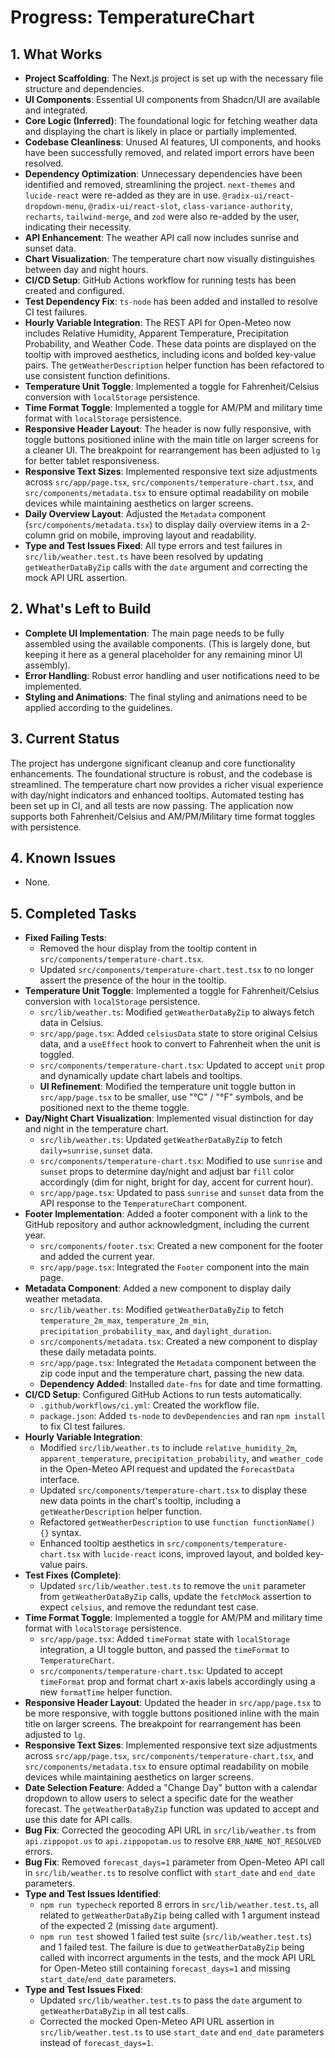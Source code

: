 # Progress: TemperatureChart

## 1. What Works

- **Project Scaffolding**: The Next.js project is set up with the necessary file structure and dependencies.
- **UI Components**: Essential UI components from Shadcn/UI are available and integrated.
- **Core Logic (Inferred)**: The foundational logic for fetching weather data and displaying the chart is likely in place or partially implemented.
- **Codebase Cleanliness**: Unused AI features, UI components, and hooks have been successfully removed, and related import errors have been resolved.
- **Dependency Optimization**: Unnecessary dependencies have been identified and removed, streamlining the project. `next-themes` and `lucide-react` were re-added as they are in use. `@radix-ui/react-dropdown-menu`, `@radix-ui/react-slot`, `class-variance-authority`, `recharts`, `tailwind-merge`, and `zod` were also re-added by the user, indicating their necessity.
- **API Enhancement**: The weather API call now includes sunrise and sunset data.
- **Chart Visualization**: The temperature chart now visually distinguishes between day and night hours.
- **CI/CD Setup**: GitHub Actions workflow for running tests has been created and configured.
- **Test Dependency Fix**: `ts-node` has been added and installed to resolve CI test failures.
- **Hourly Variable Integration**: The REST API for Open-Meteo now includes Relative Humidity, Apparent Temperature, Precipitation Probability, and Weather Code. These data points are displayed on the tooltip with improved aesthetics, including icons and bolded key-value pairs. The `getWeatherDescription` helper function has been refactored to use consistent function definitions.
- **Temperature Unit Toggle**: Implemented a toggle for Fahrenheit/Celsius conversion with `localStorage` persistence.
- **Time Format Toggle**: Implemented a toggle for AM/PM and military time format with `localStorage` persistence.
- **Responsive Header Layout**: The header is now fully responsive, with toggle buttons positioned inline with the main title on larger screens for a cleaner UI. The breakpoint for rearrangement has been adjusted to `lg` for better tablet responsiveness.
- **Responsive Text Sizes**: Implemented responsive text size adjustments across `src/app/page.tsx`, `src/components/temperature-chart.tsx`, and `src/components/metadata.tsx` to ensure optimal readability on mobile devices while maintaining aesthetics on larger screens.
- **Daily Overview Layout**: Adjusted the `Metadata` component (`src/components/metadata.tsx`) to display daily overview items in a 2-column grid on mobile, improving layout and readability.
- **Type and Test Issues Fixed**: All type errors and test failures in `src/lib/weather.test.ts` have been resolved by updating `getWeatherDataByZip` calls with the `date` argument and correcting the mock API URL assertion.

## 2. What's Left to Build

- **Complete UI Implementation**: The main page needs to be fully assembled using the available components. (This is largely done, but keeping it here as a general placeholder for any remaining minor UI assembly).
- **Error Handling**: Robust error handling and user notifications need to be implemented.
- **Styling and Animations**: The final styling and animations need to be applied according to the guidelines.

## 3. Current Status

The project has undergone significant cleanup and core functionality enhancements. The foundational structure is robust, and the codebase is streamlined. The temperature chart now provides a richer visual experience with day/night indicators and enhanced tooltips. Automated testing has been set up in CI, and all tests are now passing. The application now supports both Fahrenheit/Celsius and AM/PM/Military time format toggles with persistence.

## 4. Known Issues

- None.

## 5. Completed Tasks

- **Fixed Failing Tests**:
    - Removed the hour display from the tooltip content in `src/components/temperature-chart.tsx`.
    - Updated `src/components/temperature-chart.test.tsx` to no longer assert the presence of the hour in the tooltip.
- **Temperature Unit Toggle**: Implemented a toggle for Fahrenheit/Celsius conversion with `localStorage` persistence.
    - `src/lib/weather.ts`: Modified `getWeatherDataByZip` to always fetch data in Celsius.
    - `src/app/page.tsx`: Added `celsiusData` state to store original Celsius data, and a `useEffect` hook to convert to Fahrenheit when the unit is toggled.
    - `src/components/temperature-chart.tsx`: Updated to accept `unit` prop and dynamically update chart labels and tooltips.
    - **UI Refinement**: Modified the temperature unit toggle button in `src/app/page.tsx` to be smaller, use "°C" / "°F" symbols, and be positioned next to the theme toggle.
- **Day/Night Chart Visualization**: Implemented visual distinction for day and night in the temperature chart.
    - `src/lib/weather.ts`: Updated `getWeatherDataByZip` to fetch `daily=sunrise,sunset` data.
    - `src/components/temperature-chart.tsx`: Modified to use `sunrise` and `sunset` props to determine day/night and adjust bar `fill` color accordingly (dim for night, bright for day, accent for current hour).
    - `src/app/page.tsx`: Updated to pass `sunrise` and `sunset` data from the API response to the `TemperatureChart` component.
- **Footer Implementation**: Added a footer component with a link to the GitHub repository and author acknowledgment, including the current year.
    - `src/components/footer.tsx`: Created a new component for the footer and added the current year.
    - `src/app/page.tsx`: Integrated the `Footer` component into the main page.
- **Metadata Component**: Added a new component to display daily weather metadata.
    - `src/lib/weather.ts`: Modified `getWeatherDataByZip` to fetch `temperature_2m_max`, `temperature_2m_min`, `precipitation_probability_max`, and `daylight_duration`.
    - `src/components/metadata.tsx`: Created a new component to display these daily metadata points.
    - `src/app/page.tsx`: Integrated the `Metadata` component between the zip code input and the temperature chart, passing the new data.
    - **Dependency Added**: Installed `date-fns` for date and time formatting.
- **CI/CD Setup**: Configured GitHub Actions to run tests automatically.
    - `.github/workflows/ci.yml`: Created the workflow file.
    - `package.json`: Added `ts-node` to `devDependencies` and ran `npm install` to fix CI test failures.
- **Hourly Variable Integration**:
    - Modified `src/lib/weather.ts` to include `relative_humidity_2m`, `apparent_temperature`, `precipitation_probability`, and `weather_code` in the Open-Meteo API request and updated the `ForecastData` interface.
    - Updated `src/components/temperature-chart.tsx` to display these new data points in the chart's tooltip, including a `getWeatherDescription` helper function.
    - Refactored `getWeatherDescription` to use `function functionName() {}` syntax.
    - Enhanced tooltip aesthetics in `src/components/temperature-chart.tsx` with `lucide-react` icons, improved layout, and bolded key-value pairs.
- **Test Fixes (Complete)**:
    - Updated `src/lib/weather.test.ts` to remove the `unit` parameter from `getWeatherDataByZip` calls, update the `fetchMock` assertion to expect `celsius`, and remove the redundant test case.
- **Time Format Toggle**: Implemented a toggle for AM/PM and military time format with `localStorage` persistence.
    - `src/app/page.tsx`: Added `timeFormat` state with `localStorage` integration, a UI toggle button, and passed the `timeFormat` to `TemperatureChart`.
    - `src/components/temperature-chart.tsx`: Updated to accept `timeFormat` prop and format chart x-axis labels accordingly using a new `formatTime` helper function.
- **Responsive Header Layout**: Updated the header in `src/app/page.tsx` to be more responsive, with toggle buttons positioned inline with the main title on larger screens. The breakpoint for rearrangement has been adjusted to `lg`.
- **Responsive Text Sizes**: Implemented responsive text size adjustments across `src/app/page.tsx`, `src/components/temperature-chart.tsx`, and `src/components/metadata.tsx` to ensure optimal readability on mobile devices while maintaining aesthetics on larger screens.
- **Date Selection Feature**: Added a "Change Day" button with a calendar dropdown to allow users to select a specific date for the weather forecast. The `getWeatherDataByZip` function was updated to accept and use this date for API calls.
- **Bug Fix**: Corrected the geocoding API URL in `src/lib/weather.ts` from `api.zippopot.us` to `api.zippopotam.us` to resolve `ERR_NAME_NOT_RESOLVED` errors.
- **Bug Fix**: Removed `forecast_days=1` parameter from Open-Meteo API call in `src/lib/weather.ts` to resolve conflict with `start_date` and `end_date` parameters.
- **Type and Test Issues Identified**:
    - `npm run typecheck` reported 8 errors in `src/lib/weather.test.ts`, all related to `getWeatherDataByZip` being called with 1 argument instead of the expected 2 (missing `date` argument).
    - `npm run test` showed 1 failed test suite (`src/lib/weather.test.ts`) and 1 failed test. The failure is due to `getWeatherDataByZip` being called with incorrect arguments in the tests, and the mock API URL for Open-Meteo still containing `forecast_days=1` and missing `start_date`/`end_date` parameters.
- **Type and Test Issues Fixed**:
    - Updated `src/lib/weather.test.ts` to pass the `date` argument to `getWeatherDataByZip` in all test calls.
    - Corrected the mocked Open-Meteo API URL assertion in `src/lib/weather.test.ts` to use `start_date` and `end_date` parameters instead of `forecast_days=1`.

